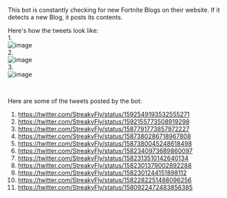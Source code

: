 This bot is constantly checking for new Fortnite Blogs on their website. If it detects a new Blog, it posts its contents.

Here's how the tweets look like:  
1.  
![image](https://user-images.githubusercontent.com/53691430/202694519-f58207a7-438e-4b94-b092-aa0a8ec56b6c.png)  
2.  
![image](https://user-images.githubusercontent.com/53691430/202694644-3d246f1c-ed41-459a-816a-3814e7091ac5.png)  
3.  
![image](https://user-images.githubusercontent.com/53691430/202694769-87c066f7-f662-48cb-9379-71b3d858df06.png)

<br/>

Here are some of the tweets posted by the bot:
1. https://twitter.com/StreakyFly/status/1592549193532555271
2. https://twitter.com/StreakyFly/status/1592155773508919298
3. https://twitter.com/StreakyFly/status/1587791773857972227
4. https://twitter.com/StreakyFly/status/1587380286718967808
5. https://twitter.com/StreakyFly/status/1587380045248618498
6. https://twitter.com/StreakyFly/status/1582340973689860097
7. https://twitter.com/StreakyFly/status/1582313510142640134
8. https://twitter.com/StreakyFly/status/1582301379002892288
9. https://twitter.com/StreakyFly/status/1582301244151898112
10. https://twitter.com/StreakyFly/status/1582282251488096256
11. https://twitter.com/StreakyFly/status/1580922472483856385
